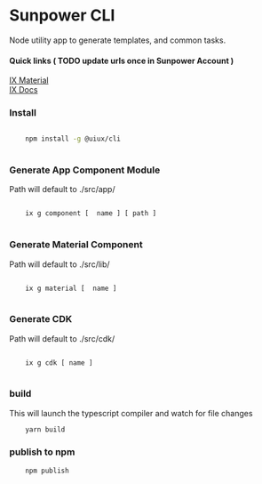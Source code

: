 # Sunpower CLI

Node utility app to generate templates, and common tasks.

#### Quick links ( TODO update urls once in Sunpower Account )

[IX Material](https://github.com/UIUXEngineering/ix-material)   
[IX Docs](https://github.com/UIUXEngineering/ix-material.angular.io)


### Install

```bash

    npm install -g @uiux/cli
    
```


### Generate App Component Module

Path will default to ./src/app/

```bash

    ix g component [  name ] [ path ]
    
```

### Generate Material Component

Path will default to ./src/lib/

```bash

    ix g material [  name ]
    
```

### Generate CDK

Path will default to ./src/cdk/

```bash

    ix g cdk [ name ]
    
```



### build

This will launch the typescript compiler and watch for file changes

```bash
    yarn build
```

### publish to npm

```bash
    npm publish
```

